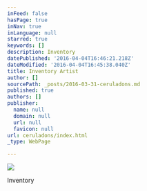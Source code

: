 ```yaml
---
inFeed: false
hasPage: true
inNav: true
inLanguage: null
starred: true
keywords: []
description: Inventory
datePublished: '2016-04-04T16:46:21.218Z'
dateModified: '2016-04-04T16:45:38.040Z'
title: Inventory Artist
author: []
sourcePath: _posts/2016-03-31-ceruladons.md
published: true
authors: []
publisher:
  name: null
  domain: null
  url: null
  favicon: null
url: ceruladons/index.html
_type: WebPage

---
```

![](https://the-grid-user-content.s3-us-west-2.amazonaws.com/8e91e114-e363-467a-a205-b9c6350730d0.jpg)

Inventory
